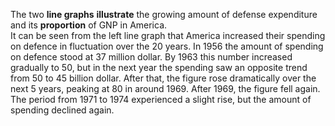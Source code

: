 The two **line graphs** **illustrate** the growing amount of defense expenditure and its **proportion** of GNP in America.  
It can be seen from the left line graph that America increased their spending on defence in fluctuation over the 20 years. In 1956 the amount of spending on defence stood at 37 million dollar. By 1963 this number increased gradually to 50, but in the next year the spending saw an opposite trend from 50 to 45 billion dollar. After that, the figure rose dramatically over the next 5 years, peaking at 80 in around 1969. After 1969, the figure fell again. The period from 1971 to 1974 experienced a slight rise, but the amount of spending declined again. 
